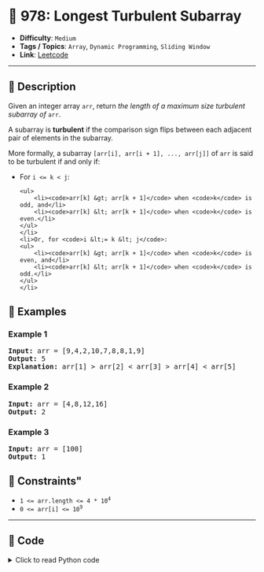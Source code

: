 # 🧩 978: Longest Turbulent Subarray

- **Difficulty**: `Medium`
- **Tags / Topics**: `Array`, `Dynamic Programming`, `Sliding Window`
- **Link**: [Leetcode](https://leetcode.com/problems/longest-turbulent-subarray/)

---

## 📜 Description

<p>Given an integer array <code>arr</code>, return <em>the length of a maximum size turbulent subarray of</em> <code>arr</code>.</p>

<p>A subarray is <strong>turbulent</strong> if the comparison sign flips between each adjacent pair of elements in the subarray.</p>

<p>More formally, a subarray <code>[arr[i], arr[i + 1], ..., arr[j]]</code> of <code>arr</code> is said to be turbulent if and only if:</p>

<ul>
	<li>For <code>i &lt;= k &lt; j</code>:

	<ul>
		<li><code>arr[k] &gt; arr[k + 1]</code> when <code>k</code> is odd, and</li>
		<li><code>arr[k] &lt; arr[k + 1]</code> when <code>k</code> is even.</li>
	</ul>
	</li>
	<li>Or, for <code>i &lt;= k &lt; j</code>:
	<ul>
		<li><code>arr[k] &gt; arr[k + 1]</code> when <code>k</code> is even, and</li>
		<li><code>arr[k] &lt; arr[k + 1]</code> when <code>k</code> is odd.</li>
	</ul>
	</li>
</ul>




## 🧪 Examples

### Example 1
<pre>
<strong>Input:</strong> arr = [9,4,2,10,7,8,8,1,9]
<strong>Output:</strong> 5
<strong>Explanation:</strong> arr[1] &gt; arr[2] &lt; arr[3] &gt; arr[4] &lt; arr[5]
</pre>


### Example 2
<pre>
<strong>Input:</strong> arr = [4,8,12,16]
<strong>Output:</strong> 2
</pre>


### Example 3
<pre>
<strong>Input:</strong> arr = [100]
<strong>Output:</strong> 1
</pre>




## 📌 Constraints"
<ul>
	<li><code>1 &lt;= arr.length &lt;= 4 * 10<sup>4</sup></code></li>
	<li><code>0 &lt;= arr[i] &lt;= 10<sup>9</sup></code></li>
</ul>



---

## 🧠 Code



<details>
<summary>Click to read Python code</summary>

```python
class Solution:
    def maxTurbulenceSize(self, arr: List[int]) -> int:
        r, l, res, prev = 1, 0, 1, ""
        while r < len(arr):
            if arr[r] < arr[r - 1] and prev != "<":
                res = max(res, r - l + 1)
                r += 1
                prev = "<"
            elif arr[r] > arr[r - 1] and prev != ">":
                res = max(res, r - l + 1)
                r += 1
                prev = ">"
            else:
                r = r + 1 if arr[r] == arr[r - 1] else r
                l = r - 1
                prev = ""
        return res

```

</details>
    


